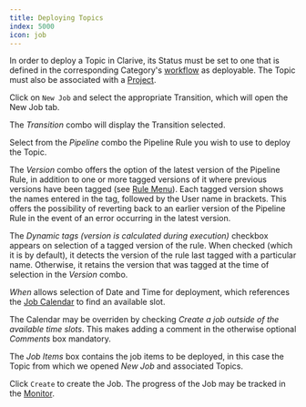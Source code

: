 ```yaml
---
title: Deploying Topics
index: 5000
icon: job
---
```


In order to deploy a Topic in Clarive, its Status must be set to one that is defined in the corresponding Category's
[workflow](/concepts/workflow) as deployable. The Topic must also be associated with a [Project](/concepts/project).

Click on `New Job` and select the appropriate Transition, which will open the New Job tab.

The *Transition* combo will display the Transition selected.

Select from the *Pipeline* combo the Pipeline Rule you wish to use to deploy the Topic.

The *Version* combo offers the option of the latest version of the Pipeline Rule, in addition to one or more tagged
versions of it where previous versions have been tagged (see [Rule Menu](/rules/rule-menu)). Each tagged version shows
the names entered in the tag, followed by the User name in brackets. This offers the possibility of reverting back to an
earlier version of the Pipeline Rule in the event of an error occurring in the latest version.

The *Dynamic tags (version is calculated during execution)* checkbox appears on selection of a tagged version of the
rule. When checked (which it is by default), it detects the version of the rule last tagged with a particular name.
Otherwise, it retains the version that was tagged at the time of selection in the *Version* combo.

*When* allows selection of Date and Time for deployment, which references the [Job Calendar](/guide/calendaring) to find
an available slot.

The Calendar may be overriden by checking *Create a job outside of the available time slots*. This makes adding
a comment in the otherwise optional *Comments* box mandatory.

The *Job Items* box contains the job items to be deployed, in this case the Topic from which we opened *New Job* and
associated Topics.

Click `Create` to create the Job. The progress of the Job may be tracked in the [Monitor](/getting-started/monitor).
